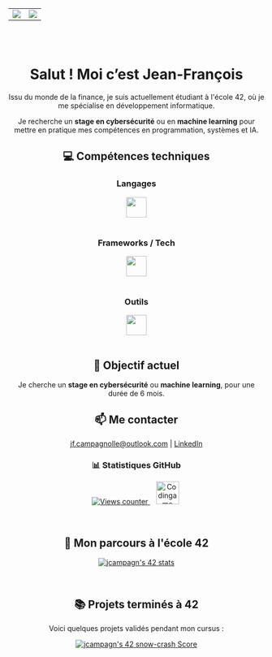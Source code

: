 <div align="center">

  <table>
    <tr>
      <td>
        <a href="https://github-readme-stats-vessfils-projects.vercel.app" alt="vessfils's GitHub stats">
          <img src="https://github-readme-stats-vessfils-projects.vercel.app/api?username=vessfils&count_private=true&show_icons=true&theme=gotham&custom_title=Mes%20statistiques%20GitHub" />
        </a>
      </td>
      <td>
        <a href="https://github-readme-stats-vessfils-projects.vercel.app" alt="vessfils's top languages">
          <img src="https://github-readme-stats-vessfils-projects.vercel.app/api/top-langs/?username=vessfils&layout=compact&langs_count=6&theme=gotham" />
        </a>
      </td>
    </tr>
  </table>

  <br><br>

  <h1>Salut ! Moi c’est Jean-François</h1>
  <p>Issu du monde de la finance, je suis actuellement étudiant à l'école 42, où je me spécialise en développement informatique.</p>
  <p>Je recherche un <strong>stage en cybersécurité</strong> ou en <strong>machine learning</strong> pour mettre en pratique mes compétences en programmation, systèmes et IA.</p>

  <h2>💻 Compétences techniques</h2>

  <div>
    <h3>Langages</h3>
    <img src="https://skillicons.dev/icons?i=python,c,cpp,ts,sql,bash" height="40" />
  </div>

  <br>

  <div>
    <h3>Frameworks / Tech</h3>
    <img src="https://skillicons.dev/icons?i=react,nestjs,docker,vite" height="40" />
  </div>

  <br>

  <div>
    <h3>Outils</h3>
    <img src="https://skillicons.dev/icons?i=git,github,vscode,linux" height="40" />
  </div>

  <br>
  
  <h2>🎯 Objectif actuel</h2>
  <p>Je cherche un <strong>stage en cybersécurité</strong> ou <strong>machine learning</strong>, pour une durée de 6 mois.</p>

  <h2>📫 Me contacter</h2>
  <p><a href="mailto:jf.campagnolle@outlook.com">jf.campagnolle@outlook.com</a> | <a href="https://www.linkedin.com/in/jean-fran%C3%A7ois-campagnolle-97b94471/">LinkedIn</a></p>

  <h3>📊 Statistiques GitHub</h3>
  <p>
    <a href="#">
      <img src="https://komarev.com/ghpvc/?username=vessfils&label=Profile%20views&color=0e75b6&style=flat" alt="Views counter"/>
    </a>
    &nbsp;
    <a href="https://www.codingame.com/profile/49370ae895aeaf690b539e0356a545a00230944">
      <img src="https://cdn.worldvectorlogo.com/logos/codingame-1.svg" alt="Codingame Profile Link" height="45" width="45" hspace="4"/>
    </a>
  </p>

  <br>

  <h2>🏫 Mon parcours à l'école 42</h2>
  <p>
    <a href="https://github.com/Nimon77/badge42">
      <img src="https://badge.nimon.fr/api/v2/cm8zpplgj7073001mz159bwes5/stats?cursusId=21&coalitionId=48" alt="jcampagn's 42 stats" />
    </a>
  </p>

  <br>

  <h2>📚 Projets terminés à 42</h2>
  <p>Voici quelques projets validés pendant mon cursus :</p>

  <div align="center">
    <!-- Exemples de projets validés -->
   <a href="https://github.com/Nimon77/badge42"><img src="https://badge.nimon.fr/api/v2/cm8zpplgj7073001mz159bwes5/project/3589279" alt="jcampagn's 42 snow-crash Score" /></a>
    
  </div>

</div>
